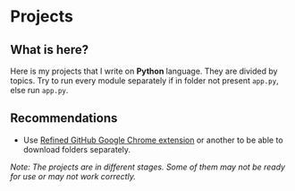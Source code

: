 # Projects
## What is here?
Here is my projects that I write on **Python** language.
They are divided by topics. Try to run every module separately if in folder not present `app.py`, else run `app.py`.

## Recommendations
- Use [Refined GitHub Google Chrome extension](https://chrome.google.com/webstore/detail/refined-github/hlepfoohegkhhmjieoechaddaejaokhf) or another to be able to download folders separately.

*Note: The projects are in different stages. Some of them may not be ready for use or may not work correctly.*
